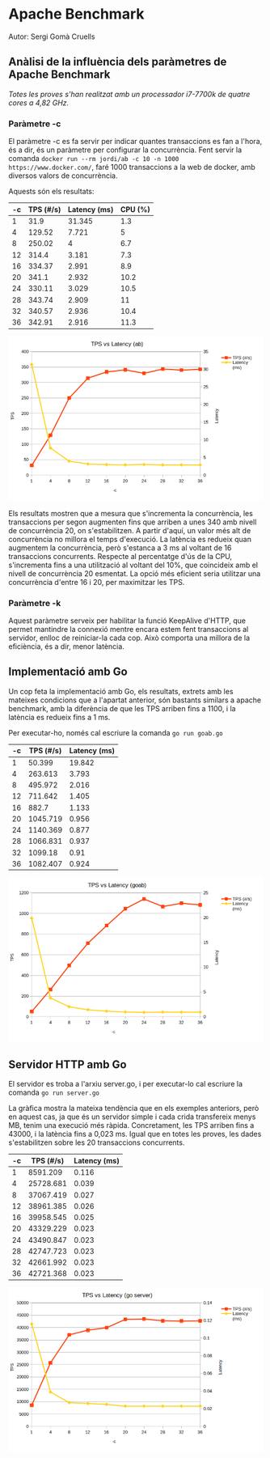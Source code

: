 # Apache Benchmark

Autor: Sergi Gomà Cruells



## Anàlisi de la influència dels paràmetres de Apache Benchmark

*Totes les proves s'han realitzat amb un processador i7-7700k de quatre cores a 4,82 GHz.*



### Paràmetre -c

El paràmetre -c es fa servir per indicar quantes transaccions es fan a l'hora, és a dir, és un paràmetre per configurar la concurrència. Fent servir la comanda `docker run --rm jordi/ab -c 10 -n 1000 https://www.docker.com/`, faré 1000 transaccions a la web de docker, amb diversos valors de concurrència.

Aquests són els resultats:

| -c   | TPS (#/s) | Latency (ms) | CPU (%) |
| ---- | --------- | ------------ | ------- |
| 1    | 31.9      | 31.345       | 1.3     |
| 4    | 129.52    | 7.721        | 5       |
| 8    | 250.02    | 4            | 6.7     |
| 12   | 314.4     | 3.181        | 7.3     |
| 16   | 334.37    | 2.991        | 8.9     |
| 20   | 341.1     | 2.932        | 10.2    |
| 24   | 330.11    | 3.029        | 10.5    |
| 28   | 343.74    | 2.909        | 11      |
| 32   | 340.57    | 2.936        | 10.4    |
| 36   | 342.91    | 2.916        | 11.3    |

![Texto alternativo](tpsLatencyAb.png)

Els resultats mostren que a mesura que s'incrementa la concurrència, les transaccions per segon augmenten fins que arriben a unes 340 amb nivell de concurrència 20, on s'estabilitzen. A partir d'aquí, un valor més alt de concurrència no millora el temps d'execució. La latència es redueix quan augmentem la concurrència, però s'estanca a 3 ms al voltant de 16 transaccions concurrents. Respecte al percentatge d'ús de la CPU, s'incrementa fins a una utilització al voltant del 10%, que coincideix amb el nivell de concurrència 20 esmentat. La opció més eficient seria utilitzar una concurrència d'entre 16 i 20, per maximitzar les TPS.



### Paràmetre -k 

Aquest paràmetre serveix per habilitar la funció KeepAlive d'HTTP, que permet mantindre la connexió mentre encara estem fent transaccions al servidor, enlloc de reiniciar-la cada cop. Això comporta una millora de la eficiència, és a dir, menor latència.





## Implementació amb Go

Un cop feta la implementació amb Go, els resultats, extrets amb les mateixes condicions que a l'apartat anterior, són bastants similars a apache benchmark, amb la diferència de que les TPS arriben fins a 1100, i la latència es redueix fins a 1 ms.

Per executar-ho, només cal escriure la comanda `go run goab.go`

| -c   | TPS (#/s) | Latency (ms) |
| ---- | --------- | ------------ |
| 1    | 50.399    | 19.842       |
| 4    | 263.613   | 3.793        |
| 8    | 495.972   | 2.016        |
| 12   | 711.642   | 1.405        |
| 16   | 882.7     | 1.133        |
| 20   | 1045.719  | 0.956        |
| 24   | 1140.369  | 0.877        |
| 28   | 1066.831  | 0.937        |
| 32   | 1099.18   | 0.91         |
| 36   | 1082.407  | 0.924        |

![Texto alternativo](tpsLatencyGoab.png)



## Servidor HTTP amb Go

El servidor es troba a l'arxiu server.go, i per executar-lo cal escriure la comanda `go run server.go` 

La gràfica mostra la mateixa tendència que en els exemples anteriors, però en aquest cas, ja que és un servidor simple i cada crida transfereix menys MB, tenim una execució més ràpida. Concretament, les TPS arriben fins a 43000, i la latència fins a 0,023 ms. Igual que en totes les proves, les dades s'estabilitzen sobre les 20 transaccions concurrents.

| -c   | TPS (#/s) | Latency (ms) |
| ---- | --------- | ------------ |
| 1    | 8591.209  | 0.116        |
| 4    | 25728.681 | 0.039        |
| 8    | 37067.419 | 0.027        |
| 12   | 38961.385 | 0.026        |
| 16   | 39958.545 | 0.025        |
| 20   | 43329.229 | 0.023        |
| 24   | 43490.847 | 0.023        |
| 28   | 42747.723 | 0.023        |
| 32   | 42661.992 | 0.023        |
| 36   | 42721.368 | 0.023        |

![Texto alternativo](tpsLatencyGoServer.png)
